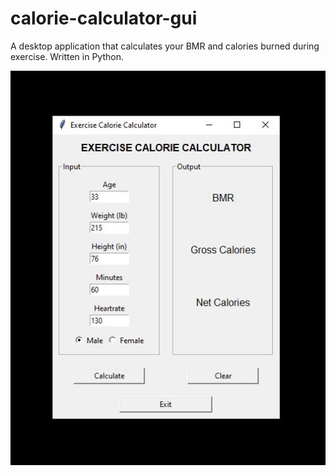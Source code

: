 # calorie-calculator-gui
A desktop application that calculates your BMR and calories burned during exercise. Written in Python.

<img src="images/screenshot.jpg" />